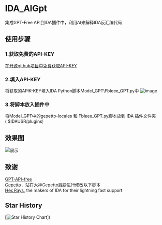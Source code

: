 # IDA_AIGpt
集成GPT-Free API到IDA插件中，利用AI来解释IDA反汇编代码

## 使用步骤
### 1.获取免费的API-KEY

[在开源github项目中免费获取API-KEY](https://github.com/chatanywhere/GPT_API_free) 

### 2.填入API-KEY
将获取的APIK-KEY填入IDA Python脚本Model_GPT\Fbleee_GPT.py中
![image](https://github.com/FBLeee/IDA_AIGpt/assets/50468890/e363604c-21bc-4cd2-adea-3237615e190a)
   


   
### 3.将脚本放入插件中
将Model_GPT中的gepetto-locales 和 Fbleee_GPT.py脚本放到 IDA 插件文件夹 ( $IDAUSR/plugins)
   
   
            
## 效果图
![展示](https://github.com/FBLeee/IDA_AIGpt/assets/50468890/100f25ca-d8c1-4f11-8c9a-d74c6a91ddd5)
   

## 致谢
[GPT-API-free](https://github.com/chatanywhere/GPT_API_free)   
[Gepetto](https://github.com/JusticeRage/Gepetto)，站在大神Gepetto肩膀进行修改以下脚本  
[Hex Rays](https://hex-rays.com/), the makers of IDA for their lightning fast support  



## Star History

[![Star History Chart](https://api.star-history.com/svg?repos=FBLeee/IDA_AIGpt&type=Date)](
